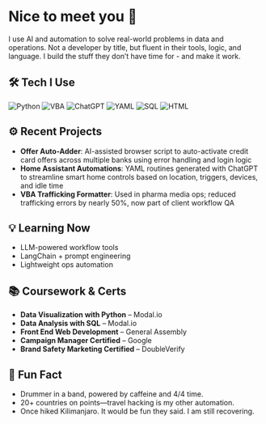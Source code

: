 # Nice to meet you 👋

I use AI and automation to solve real-world problems in data and operations.
Not a developer by title, but fluent in their tools, logic, and language. I build the stuff they don’t have time for - and make it work.

## 🛠 Tech I Use
![Python](https://img.shields.io/badge/-Python-3776AB?style=flat&logo=python&logoColor=white)
![VBA](https://img.shields.io/badge/-Excel%20VBA-217346?style=flat&logo=microsoft-excel&logoColor=white)
![ChatGPT](https://img.shields.io/badge/-ChatGPT-10a37f?style=flat&logo=openai&logoColor=white)
![YAML](https://img.shields.io/badge/-YAML-000000?style=flat&logo=yaml&logoColor=white)
![SQL](https://img.shields.io/badge/-SQL-CC2927?style=flat&logo=postgresql&logoColor=white)
![HTML](https://img.shields.io/badge/-HTML5-E34F26?style=flat&logo=html5&logoColor=white)

## ⚙️ Recent Projects
- **Offer Auto-Adder**: AI-assisted browser script to auto-activate credit card offers across multiple banks using error handling and login logic
- **Home Assistant Automations**: YAML routines generated with ChatGPT to streamline smart home controls based on location, triggers, devices, and idle time
- **VBA Trafficking Formatter**: Used in pharma media ops; reduced trafficking errors by nearly 50%, now part of client workflow QA

## 💡 Learning Now
- LLM-powered workflow tools  
- LangChain + prompt engineering  
- Lightweight ops automation

## 📚 Coursework & Certs
- **Data Visualization with Python** – Modal.io  
- **Data Analysis with SQL** – Modal.io  
- **Front End Web Development** – General Assembly  
- **Campaign Manager Certified** – Google
- **Brand Safety Marketing Certified** – DoubleVerify


## 🤖 Fun Fact
- Drummer in a band, powered by caffeine and 4/4 time.
- 20+ countries on points—travel hacking is my other automation.
- Once hiked Kilimanjaro. It would be fun they said. I am still recovering.
